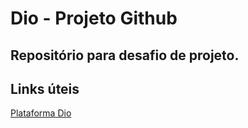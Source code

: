 # Dio - Projeto Github
##  Repositório para desafio de projeto.

## Links úteis
[Plataforma Dio](https://www.dio.me/sign-up?ref=TV2AVZWG8R)

